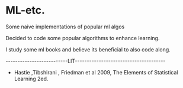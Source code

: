 # ML-etc.
Some naive implementations of popular ml algos

Decided to code some popular algorithms to enhance learning. 

I study some ml books and believe its beneficial to also code along.

--------------------------LIT--------------------------------------

-  Hastie ,Tibshirani , Friedman et al 2009, The Elements of Statistical Learning 2ed.
